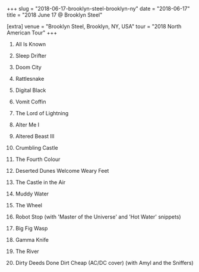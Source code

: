+++
slug = "2018-06-17-brooklyn-steel-brooklyn-ny"
date = "2018-06-17"
title = "2018 June 17 @ Brooklyn Steel"

[extra]
venue = "Brooklyn Steel, Brooklyn, NY, USA"
tour = "2018 North American Tour"
+++


 1. All Is Known

 2. Sleep Drifter

 3. Doom City

 4. Rattlesnake

 5. Digital Black

 6. Vomit Coffin

 7. The Lord of Lightning

 8. Alter Me I

 9. Altered Beast III

10. Crumbling Castle

11. The Fourth Colour

12. Deserted Dunes Welcome Weary Feet

13. The Castle in the Air

14. Muddy Water

15. The Wheel

16. Robot Stop
    (with 'Master of the Universe' and 'Hot Water' snippets)

17. Big Fig Wasp

18. Gamma Knife

19. The River

20. Dirty Deeds Done Dirt Cheap
    (AC/DC cover) (with Amyl and the Sniffers)


